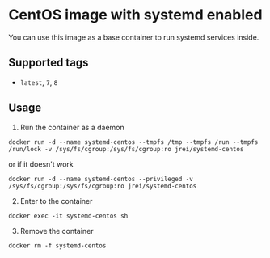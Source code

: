# CentOS image with systemd enabled

You can use this image as a base container to run systemd services inside.

## Supported tags
 - `latest`, `7`, `8`

## Usage

1. Run the container as a daemon

`docker run -d --name systemd-centos --tmpfs /tmp --tmpfs /run --tmpfs /run/lock -v /sys/fs/cgroup:/sys/fs/cgroup:ro jrei/systemd-centos`

or if it doesn't work

`docker run -d --name systemd-centos --privileged -v /sys/fs/cgroup:/sys/fs/cgroup:ro jrei/systemd-centos`

2. Enter to the container

`docker exec -it systemd-centos sh`

3. Remove the container

`docker rm -f systemd-centos`

